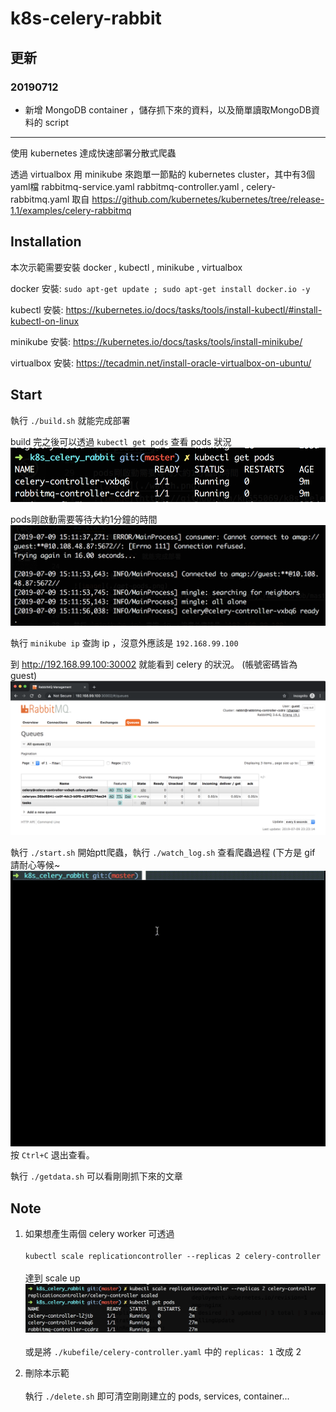 # k8s-celery-rabbit

## 更新
### 20190712
* 新增 MongoDB container ，儲存抓下來的資料，以及簡單讀取MongoDB資料的 script

******

使用 kubernetes 達成快速部署分散式爬蟲

透過 virtualbox 用 minikube 來跑單一節點的 kubernetes cluster，其中有3個yaml檔 rabbitmq-service.yaml rabbitmq-controller.yaml , celery-rabbitmq.yaml 取自 https://github.com/kubernetes/kubernetes/tree/release-1.1/examples/celery-rabbitmq


## Installation
本次示範需要安裝 docker , kubectl , minikube , virtualbox

docker 安裝: `sudo apt-get update ; sudo apt-get install docker.io -y`

kubectl 安裝: https://kubernetes.io/docs/tasks/tools/install-kubectl/#install-kubectl-on-linux

minikube 安裝: https://kubernetes.io/docs/tasks/tools/install-minikube/

virtualbox 安裝: https://tecadmin.net/install-oracle-virtualbox-on-ubuntu/



## Start
執行 `./build.sh` 就能完成部署

build 完之後可以透過 `kubectl get pods` 查看 pods 狀況
![image](https://github.com/kh555069/k8s_celery_rabbit/blob/master/pictures/get-pods.png)

pods剛啟動需要等待大約1分鐘的時間
![image](https://github.com/kh555069/k8s_celery_rabbit/blob/master/pictures/watch.png)


執行 `minikube ip` 查詢 ip ，沒意外應該是 `192.168.99.100`

到 http://192.168.99.100:30002 就能看到 celery 的狀況。
(帳號密碼皆為 guest)
![image](https://github.com/kh555069/k8s_celery_rabbit/blob/master/pictures/rabbit-management.png)


執行 `./start.sh` 開始ptt爬蟲，執行 `./watch_log.sh` 查看爬蟲過程 (下方是 gif 請耐心等候~
![image](https://github.com/kh555069/k8s_celery_rabbit/blob/master/pictures/k8s-start.gif)
按 `Ctrl+C` 退出查看。


執行 `./getdata.sh` 可以看剛剛抓下來的文章

## Note

1. 如果想產生兩個 celery worker 可透過<br></br>
  `kubectl scale replicationcontroller --replicas 2 celery-controller` <br></br>
達到 scale up
![image](https://github.com/kh555069/k8s_celery_rabbit/blob/master/pictures/scale-up.png)<br></br>
或是將 `./kubefile/celery-controller.yaml` 中的 `replicas: 1`  改成 2



2. 刪除本示範<br></br>
執行 `./delete.sh` 即可清空剛剛建立的 pods, services, container...

